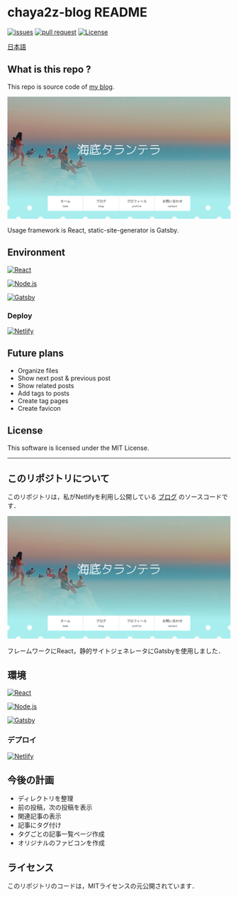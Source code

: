 # chaya2z-blog README

[![issues](https://img.shields.io/github/issues/chaya2z/chaya2z-blog)](https://github.com/chaya2z/chaya2z-blog/issues)
[![pull request](https://img.shields.io/github/issues-pr/chaya2z/chaya2z-blog)](https://github.com/chaya2z/chaya2z-blog/pulls)
[![License](https://img.shields.io/github/license/chaya2z/chaya2z-blog)](LICENSE)


[日本語](#このリポジトリについて)

## What is this repo ?

This repo is source code of [my blog](https://chayanika.netlify.app/).

[![homepage screenshot](/static/HomepageScreenshot.png)](https://chayanika.netlify.app/)

Usage framework is React, static-site-generator is Gatsby.

## Environment

[![React](https://img.shields.io/badge/React-v16.13.1-blue)](https://reactjs.org/)

[![Node.js](https://img.shields.io/badge/Node.js-v12.16.0-yellowgreen)](https://nodejs.org/en/)

[![Gatsby](https://img.shields.io/badge/Gatsby-v2.24.39-blueviolet)](https://www.gatsbyjs.com/)

### Deploy

[![Netlify](https://img.shields.io/badge/Hosting-Netlify-blue)](https://www.netlify.com/)

## Future plans

- Organize files
- Show next post & previous post
- Show related posts
- Add tags to posts
- Create tag pages
- Create favicon

## License

This software is licensed under the MIT License.

---

## このリポジトリについて

このリポジトリは，私がNetlifyを利用し公開している [ブログ](https://chayanika.netlify.app/) のソースコードです．

[![homepage screenshot](/static/HomepageScreenshot.png)](https://chayanika.netlify.app/)

フレームワークにReact，静的サイトジェネレータにGatsbyを使用しました．

## 環境

[![React](https://img.shields.io/badge/React-v16.13.1-blue)](https://reactjs.org/)

[![Node.js](https://img.shields.io/badge/Node.js-v12.16.0-yellowgreen)](https://nodejs.org/en/)

[![Gatsby](https://img.shields.io/badge/Gatsby-v2.24.39-blueviolet)](https://www.gatsbyjs.com/)

### デプロイ

[![Netlify](https://img.shields.io/badge/Hosting-Netlify-blue)](https://www.netlify.com/)

## 今後の計画

- ディレクトリを整理
- 前の投稿，次の投稿を表示
- 関連記事の表示
- 記事にタグ付け
- タグごとの記事一覧ページ作成
- オリジナルのファビコンを作成

## ライセンス

このリポジトリのコードは，MITライセンスの元公開されています．

